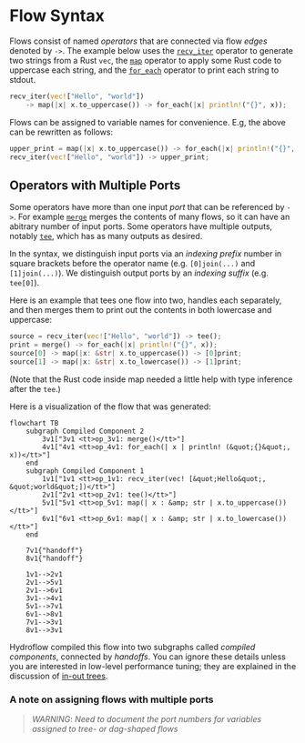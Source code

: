 # Flow Syntax
Flows consist of named _operators_ that are connected via flow _edges_ denoted by `->`. The example below
uses the [`recv_iter`](./operators.md#recv_iter) operator to generate two strings from a Rust `vec`, the 
[`map`](./operators.md#map) operator to apply some Rust code to uppercase each string, and the [`for_each`](./operators.md#for_each) 
operator to print each string to stdout.
```rust
recv_iter(vec!["Hello", "world"]) 
    -> map(|x| x.to_uppercase()) -> for_each(|x| println!("{}", x));
```

Flows can be assigned to variable names for convenience. E.g, the above can be rewritten as follows:
```rust
upper_print = map(|x| x.to_uppercase()) -> for_each(|x| println!("{}", x));
recv_iter(vec!["Hello", "world"]) -> upper_print;
```
## Operators with Multiple Ports
Some operators have more than one input _port_ that can be referenced by `->`. For example [`merge`](./operators.md#join) 
merges the contents of many flows, so it can have an abitrary number of input ports. Some operators have multiple outputs, notably [`tee`](./operators.md#tee),
which has as many outputs as desired. 

In the syntax, we distinguish input ports via an _indexing prefix_ number
in square brackets before the operator name (e.g. `[0]join(...)` and `[1]join(...)`). We 
distinguish output ports by an _indexing suffix_ (e.g. `tee[0]`). 

Here is an example that tees one flow into two, handles each separately, and then merges them to print out the contents in both lowercase and uppercase:
```rust
source = recv_iter(vec!["Hello", "world"]) -> tee();
print = merge() -> for_each(|x| println!("{}", x));
source[0] -> map(|x: &str| x.to_uppercase()) -> [0]print;
source[1] -> map(|x: &str| x.to_lowercase()) -> [1]print;
```
(Note that the Rust code inside map needed a little help with type inference after the `tee`.)

Here is a visualization of the flow that was generated:
```mermaid
flowchart TB
    subgraph Compiled Component 2
        3v1["3v1 <tt>op_3v1: merge()</tt>"]
        4v1["4v1 <tt>op_4v1: for_each(| x | println! (&quot;{}&quot;, x))</tt>"]
    end
    subgraph Compiled Component 1
        1v1["1v1 <tt>op_1v1: recv_iter(vec! [&quot;Hello&quot;, &quot;world&quot;])</tt>"]
        2v1["2v1 <tt>op_2v1: tee()</tt>"]
        5v1["5v1 <tt>op_5v1: map(| x : &amp; str | x.to_uppercase())</tt>"]
        6v1["6v1 <tt>op_6v1: map(| x : &amp; str | x.to_lowercase())</tt>"]
    end

    7v1{"handoff"}
    8v1{"handoff"}

    1v1-->2v1
    2v1-->5v1
    2v1-->6v1
    3v1-->4v1
    5v1-->7v1
    6v1-->8v1
    7v1-->3v1
    8v1-->3v1
```
Hydroflow compiled this flow into two subgraphs called _compiled components_, connected by _handoffs_. You can ignore 
these details unless you are interested in low-level performance tuning; they are explained in the discussion
of [in-out trees](./in-out_trees.md). 

### A note on assigning flows with multiple ports
> *WARNING*: _Need to document the port numbers for variables assigned to tree- or dag-shaped flows_